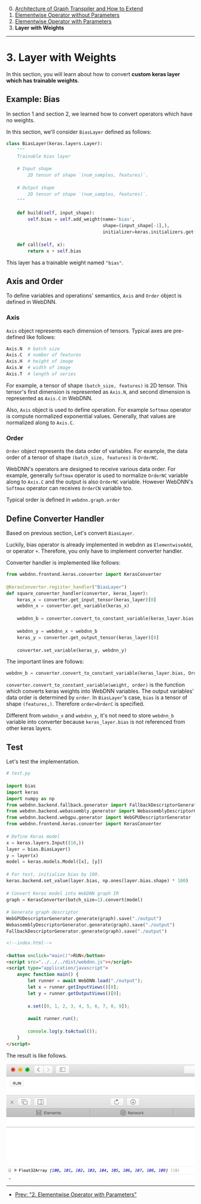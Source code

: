 0. [Architecture of Graph Transpiler and How to Extend](../section0)
1. [Elementwise Operator without Parameters](../section1)
2. [Elementwise Operator with Parameters](../section2)
3. **Layer with Weights**

---

# 3. Layer with Weights

In this section, you will learn about how to convert **custom keras layer which has trainable weights**.
 

## Example: Bias

In section 1 and section 2, we learned how to convert operators which have no weights. 

In this section, we'll consider `BiasLayer` defined as follows:

```python
class BiasLayer(keras.layers.Layer):
    """
    Trainable bias layer

    # Input shape
        2D tensor of shape `(num_samples, features)`.

    # Output shape
        2D tensor of shape `(num_samples, features)`.
    """

    def build(self, input_shape):
        self.bias = self.add_weight(name='bias',
                                    shape=(input_shape[-1],),
                                    initializer=keras.initializers.get("uniform"))

    def call(self, x):
        return x + self.bias
```

This layer has a trainable weight named `"bias"`.


## Axis and Order

To define variables and operations' semantics, `Axis` and `Order` object is defined in WebDNN.

### Axis

`Axis` object represents each dimension of tensors. Typical axes are pre-defined like follows:

```python
Axis.N  # batch size
Axis.C  # number of features
Axis.H	# height of image
Axis.W	# width of image
Axis.T	# length of series
```

For example, a tensor of shape `(batch_size, features)` is 2D tensor. This tensor's first dimension is represented as `Axis.N`, and second dimension is represented as `Axis.C` in WebDNN.

Also, `Axis` object is used to define operation. For example `Softmax` operator is compute normalized exponential values. Generally, that values are normalized along to `Axis.C`.

### Order

`Order` object represents the data order of variables. For example, the data order of a tensor of shape `(batch_size, features)` is `OrderNC`.

WebDNN's operators are designed to receive various data order. For example, generally `Softmax` operator is used to normalize `OrderNC` variable along to `Axis.C` and the output is also `OrderNC` variable. However WebDNN's `Softmax` operator can receives `OrderCN` variable too.

Typical order is defined in `webdnn.graph.order`

## Define Converter Handler

Based on previous section, Let's convert `BiasLayer`.

Luckily, bias operator is already implemented in webdnn as `ElementwiseAdd`, or operator `+`. 
Therefore, you only have to implement converter handler.

Converter handler is implemented like follows: 

```python
from webdnn.frontend.keras.converter import KerasConverter
    
@KerasConverter.register_handler("BiasLayer")
def square_converter_handler(converter, keras_layer):
    keras_x = converter.get_input_tensor(keras_layer)[0]
    webdnn_x = converter.get_variable(keras_x)
    
    webdnn_b = converter.convert_to_constant_variable(keras_layer.bias, OrderC)

    webdnn_y = webdnn_x + webdnn_b
    keras_y = converter.get_output_tensor(keras_layer)[0]

    converter.set_variable(keras_y, webdnn_y)
```

The important lines are follows:

```python
webdnn_b = converter.convert_to_constant_variable(keras_layer.bias, OrderC)
```

`converter.convert_to_constant_variable(weight, order)` is the function which converts keras weights into WebDNN variables. 
The output variables' data order is determined by `order`. 
In `BiasLayer`'s case, `bias` is a tensor of shape `(features,)`. Therefore `order=OrderC` is specified.

Different from `webdnn_x` and `webdnn_y`, it's not need to store `webdnn_b` variable into converter 
because `keras_layer.bias` is not referenced from other keras layers.


## Test

Let's test the implementation.

```python
# test.py

import bias
import keras
import numpy as np
from webdnn.backend.fallback.generator import FallbackDescriptorGenerator
from webdnn.backend.webassembly.generator import WebassemblyDescriptorGenerator
from webdnn.backend.webgpu.generator import WebGPUDescriptorGenerator
from webdnn.frontend.keras.converter import KerasConverter

# Define Keras model
x = keras.layers.Input((10,))
layer = bias.BiasLayer()
y = layer(x)
model = keras.models.Model([x], [y])

# For test, initialize bias by 100.
keras.backend.set_value(layer.bias, np.ones(layer.bias.shape) * 100)

# Convert Keras model into WebDNN graph IR
graph = KerasConverter(batch_size=1).convert(model)

# Generate graph descriptor
WebGPUDescriptorGenerator.generate(graph).save("./output")
WebassemblyDescriptorGenerator.generate(graph).save("./output")
FallbackDescriptorGenerator.generate(graph).save("./output")
```

```html
<!--index.html-->

<button onclick="main()">RUN</button>
<script src="../../../dist/webdnn.js"></script>
<script type="application/javascript">
    async function main() {
        let runner = await WebDNN.load("./output");
        let x = runner.getInputViews()[0];
        let y = runner.getOutputViews()[0];
    
        x.set([0, 1, 2, 3, 4, 5, 6, 7, 8, 9]);
    
        await runner.run();
    
        console.log(y.toActual());
    }
</script>
```

The result is like follows.

<img src="../figures/section3_result.png" >

---

- [Prev: "2. Elementwise Operator with Parameters"](../section2)

